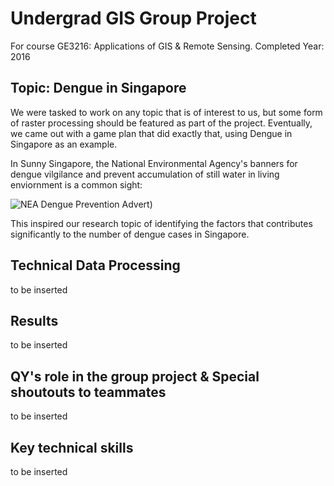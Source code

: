 # Undergrad GIS Group Project

For course GE3216: Applications of GIS & Remote Sensing. Completed Year: 2016

## Topic: Dengue in Singapore

We were tasked to work on any topic that is of interest to us, but some form of raster processing should be featured as part of the project. Eventually, we came out with a game plan that did exactly that, using Dengue in Singapore as an example. 

In Sunny Singapore, the National Environmental Agency's banners for dengue vilgilance and prevent accumulation of still water in living enviornment is a common sight:

![NEA Dengue Prevention Advert](https://static1.straitstimes.com.sg/s3fspublic/styles/large30x20/public/articles/2024/02/07/aidengue070224.JPG))

This inspired our research topic of identifying the factors that contributes significantly to the number of dengue cases in Singapore. 


## Technical Data Processing

to be inserted

## Results 

to be inserted 

## QY's role in the group project & Special shoutouts to teammates 

to be inserted 


## Key technical skills 

to be inserted 




